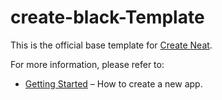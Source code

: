 # create-black-Template

This is the official base template for [Create Neat](https://github.com/black/react-cli).

For more information, please refer to:

- [Getting Started](https://github.com/black/react-cli) – How to create a new app.

